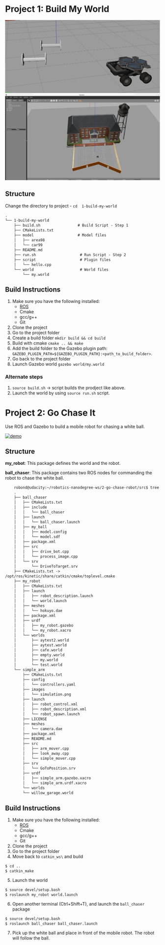 # Project 1: Build My World

![wheels](1-build-my-world/images/wheels.PNG) 
![myworld](1-build-my-world/images/my-world.PNG) 


## Structure

Change the directory to project - `cd  1-build-my-world`

```
.
└── 1-build-my-world              
    ├── build.sh                 # Build Script - Step 1
    ├── CMakeLists.txt
    ├── model                    # Model files 
    │   ├── area98
    │   └── car99
    ├── README.md
    ├── run.sh                    # Run Script - Step 2
    ├── script                    # Plugin files 
    │   └── hello.cpp
    └── world                     # World files
        └── my.world
```

## Build Instructions
1. Make sure you have the following installed:
   - [ROS](http://wiki.ros.org/ROS/Installation)
   - Cmake
   - gcc/g++
   - Git
2. Clone the project
3. Go to the project folder
4. Create a build folder `mkdir build && cd build`
5. Build with cmake `cmake .. && make`
6. Add the build folder to the Gazebo plugin path: 
`GAZEBO_PLUGIN_PATH=${GAZEBO_PLUGIN_PATH}:<path_to_build_folder>`. 
7. Go back to the project folder
8. Launch Gazebo world `gazebo world/my.world`

### Alternate steps
1. `source build.sh` -> script builds the prodject like above.
2. Launch the world by using `source run.sh` script.



# Project 2: Go Chase It

Use ROS and Gazebo to build a mobile robot for chasing a white ball.

<a href="https://www.youtube.com/watch?v=fugrDDqZiU8&" target="_blank">
<img src="demo.gif" alt="demo" width="500" height="280"/></a>

## Structure


**my_robot**: This package defines the world and the robot.

**ball_chaser**: This package contains two ROS nodes for commanding the robot to chase the white ball.


```
	robond@udacity:~/robotics-nanodegree-ws/2-go-chase-robot/src$ tree 
	.
	├── ball_chaser
	│   ├── CMakeLists.txt
	│   ├── include
	│   │   └── ball_chaser
	│   ├── launch
	│   │   └── ball_chaser.launch
	│   ├── my_ball
	│   │   ├── model.config
	│   │   └── model.sdf
	│   ├── package.xml
	│   ├── src
	│   │   ├── drive_bot.cpp
	│   │   └── process_image.cpp
	│   └── srv
	│       └── DriveToTarget.srv
	├── CMakeLists.txt -> /opt/ros/kinetic/share/catkin/cmake/toplevel.cmake
	├── my_robot
	│   ├── CMakeLists.txt
	│   ├── launch
	│   │   ├── robot_description.launch
	│   │   └── world.launch
	│   ├── meshes
	│   │   └── hokuyo.dae
	│   ├── package.xml
	│   ├── urdf
	│   │   ├── my_robot.gazebo
	│   │   └── my_robot.xacro
	│   └── worlds
	│       ├── aytest2.world
	│       ├── aytest.world
	│       ├── cafe.world
	│       ├── empty.world
	│       ├── my.world
	│       └── test.world
	└── simple_arm
	    ├── CMakeLists.txt
	    ├── config
	    │   └── controllers.yaml
	    ├── images
	    │   └── simulation.png
	    ├── launch
	    │   ├── robot_control.xml
	    │   ├── robot_description.xml
	    │   └── robot_spawn.launch
	    ├── LICENSE
	    ├── meshes
	    │   └── camera.dae
	    ├── package.xml
	    ├── README.md
	    ├── src
	    │   ├── arm_mover.cpp
	    │   ├── look_away.cpp
	    │   └── simple_mover.cpp
	    ├── srv
	    │   └── GoToPosition.srv
	    ├── urdf
	    │   ├── simple_arm.gazebo.xacro
	    │   └── simple_arm.urdf.xacro
	    └── worlds
		└── willow_garage.world
```

## Build Instructions
1. Make sure you have the following installed:
   - [ROS](http://wiki.ros.org/ROS/Installation)
   - Cmake
   - gcc/g++
   - Git
2. Clone the project
3. Go to the project folder
4. Move back to `catkin_ws\` and build
```
$ cd ..
$ catkin_make
```
5. Launch the world
```
$ source devel/setup.bash
$ roslaunch my_robot world.launch
```
6. Open another terminal (Ctrl+Shift+T), and launch the `ball_chaser` package
```
$ source devel/setup.bash
$ roslaunch ball_chaser ball_chaser.launch
```
7. Pick up the white ball and place in front of the mobile robot. The robot will follow the ball.
